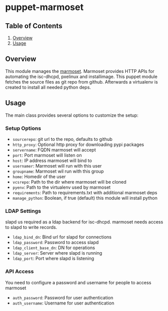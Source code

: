 # puppet-marmoset

## Table of Contents

1. [Overview](#overview)
2. [Usage](#usage)

## Overview

This module manages the [marmoset](https://github.com/virtapi/marmoset#marmoset).
Marmoset provides HTTP APIs for automating the isc-dhcpd, pxelinux and
installimage. This puppet module fetches the source files as git repo from
github. Afterwards a virtualenv is created to install all needed python deps.

## Usage

The main class provides several options to customize the setup:

### Setup Options

* `sourcerepo`: git url to the repo, defaults to github
* `http_proxy`: Optional http proxy for downloading pypi packages
* `servername`: FQDN marmoset will accept
* `port`: Port marmoset will listen on
* `host`: IP address marmoset will bind to
* `usernamer`: Marmoset will run with this user
* `groupname`: Marmoset wil run with this group
* `home`: Homedir of the user
* `vcsrepo`: Path to the dir where marmoset will be cloned
* `pyenv`: Path to the virtualenv used by marmoset
* `requirements`: Path to requirements.txt with additional marmoset deps
* `manage_python`: Boolean, if true (default) this module will install python

### LDAP Settings

slapd us required as a ldap backend for isc-dhcpd. marmoset needs access to
slapd to write records.

* `ldap_bind_dn`: Bind url for slapd for connections
* `ldap_password`: Password to access slapd
* `ldap_client_base_dn`: DN for operations
* `ldap_server`: Server where slapd is running
* `ldap_port`: Port where slapd is listening

### API Access

You need to configure a password and username for people to access marmoset

* `auth_password`: Password for user authentication
* `auth_username`: Username for user authentication
